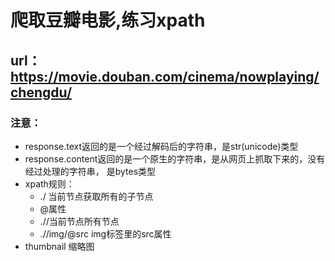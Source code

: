 # 爬取豆瓣电影,练习xpath

## url：https://movie.douban.com/cinema/nowplaying/chengdu/
### 注意：  
* response.text返回的是一个经过解码后的字符串，是str(unicode)类型
* response.content返回的是一个原生的字符串，是从网页上抓取下来的，没有经过处理的字符串，
是bytes类型
* xpath规则：  
    + ./ 当前节点获取所有的子节点
    + @属性
    + .//当前节点所有节点
    + .//img/@src img标签里的src属性
* thumbnail 缩略图